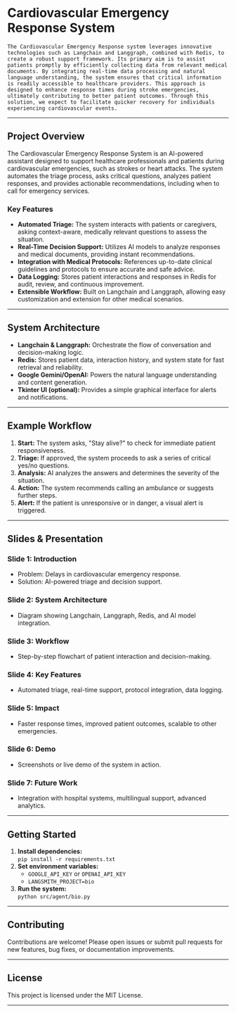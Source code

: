 # Cardiovascular Emergency Response System

```
The Cardiovascular Emergency Response system leverages innovative technologies such as Langchain and Langgraph, combined with Redis, to create a robust support framework. Its primary aim is to assist patients promptly by efficiently collecting data from relevant medical documents. By integrating real-time data processing and natural language understanding, the system ensures that critical information is readily accessible to healthcare providers. This approach is designed to enhance response times during stroke emergencies, ultimately contributing to better patient outcomes. Through this solution, we expect to facilitate quicker recovery for individuals experiencing cardiovascular events.
```

---

## Project Overview

The Cardiovascular Emergency Response System is an AI-powered assistant designed to support healthcare professionals and patients during cardiovascular emergencies, such as strokes or heart attacks. The system automates the triage process, asks critical questions, analyzes patient responses, and provides actionable recommendations, including when to call for emergency services.

### Key Features

- **Automated Triage:** The system interacts with patients or caregivers, asking context-aware, medically relevant questions to assess the situation.
- **Real-Time Decision Support:** Utilizes AI models to analyze responses and medical documents, providing instant recommendations.
- **Integration with Medical Protocols:** References up-to-date clinical guidelines and protocols to ensure accurate and safe advice.
- **Data Logging:** Stores patient interactions and responses in Redis for audit, review, and continuous improvement.
- **Extensible Workflow:** Built on Langchain and Langgraph, allowing easy customization and extension for other medical scenarios.

---

## System Architecture

- **Langchain & Langgraph:** Orchestrate the flow of conversation and decision-making logic.
- **Redis:** Stores patient data, interaction history, and system state for fast retrieval and reliability.
- **Google Gemini/OpenAI:** Powers the natural language understanding and content generation.
- **Tkinter UI (optional):** Provides a simple graphical interface for alerts and notifications.

---

## Example Workflow

1. **Start:** The system asks, "Stay alive?" to check for immediate patient responsiveness.
2. **Triage:** If approved, the system proceeds to ask a series of critical yes/no questions.
3. **Analysis:** AI analyzes the answers and determines the severity of the situation.
4. **Action:** The system recommends calling an ambulance or suggests further steps.
5. **Alert:** If the patient is unresponsive or in danger, a visual alert is triggered.

---

## Slides & Presentation

### Slide 1: Introduction
- Problem: Delays in cardiovascular emergency response.
- Solution: AI-powered triage and decision support.

### Slide 2: System Architecture
- Diagram showing Langchain, Langgraph, Redis, and AI model integration.

### Slide 3: Workflow
- Step-by-step flowchart of patient interaction and decision-making.

### Slide 4: Key Features
- Automated triage, real-time support, protocol integration, data logging.

### Slide 5: Impact
- Faster response times, improved patient outcomes, scalable to other emergencies.

### Slide 6: Demo
- Screenshots or live demo of the system in action.

### Slide 7: Future Work
- Integration with hospital systems, multilingual support, advanced analytics.

---

## Getting Started

1. **Install dependencies:**  
   `pip install -r requirements.txt`
2. **Set environment variables:**  
   - `GOOGLE_API_KEY` or `OPENAI_API_KEY`
   - `LANGSMITH_PROJECT=bio`
3. **Run the system:**  
   `python src/agent/bio.py`

---

## Contributing

Contributions are welcome! Please open issues or submit pull requests for new features, bug fixes, or documentation improvements.

---

## License

This project is licensed under the MIT License.

---